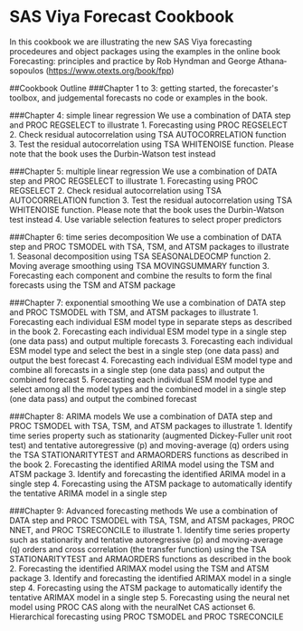 # SAS Viya Forecast Cookbook
In this cookbook we are illustrating the new SAS Viya forecasting procedeures and object packages using the examples in the online book Forecasting: principles and practice by Rob Hyndman and George Athana­sopou­los (https://www.otexts.org/book/fpp)

##Cookbook Outline
###Chapter 1 to 3: getting started, the forecaster's toolbox, and judgemental forecasts
no code or examples in the book. 

###Chapter 4: simple linear regression
We use a combination of DATA step and PROC REGSELECT to illustrate
    1. Forecasting using PROC REGSELECT
    2. Check residual autocorrelation using TSA AUTOCORRELATION function
    3. Test the residual autocorrelation using TSA WHITENOISE function. Please note that the book uses the Durbin-Watson test instead

###Chapter 5: multiple linear regression
We use a combination of DATA step and PROC REGSELECT to illustrate
    1. Forecasting using PROC REGSELECT
    2. Check residual autocorrelation using TSA AUTOCORRELATION function
    3. Test the residual autocorrelation using TSA WHITENOISE function. Please note that the book uses the Durbin-Watson test instead
    4. Use variable selection features to select proper predictors

###Chapter 6: time series decomposition
We use a combination of DATA step and PROC TSMODEL with TSA, TSM, and ATSM packages to illustrate
    1. Seasonal decomposition using TSA SEASONALDEOCMP function
    2. Moving average smoothing using TSA MOVINGSUMMARY function
    3. Forecasting each component and combine the results to form the final forecasts using the TSM and ATSM package

###Chapter 7: exponential smoothing
We use a combination of DATA step and PROC TSMODEL with TSM, and ATSM packages to illustrate
    1. Forecasting each individual ESM model type in separate steps as described in the book
    2. Forecasting each individual ESM model type in a single step (one data pass) and output multiple forecasts
    3. Forecasting each individual ESM model type and select the best in a single step (one data pass) and output the best forecast
    4. Forecasting each individual ESM model type and combine all forecasts in a single step (one data pass) and output the combined forecast
    5. Forecasting each individual ESM model type and select among all the model types and the combined model in a single step (one data pass) and output the combined forecast
    
###Chapter 8: ARIMA models
We use a combination of DATA step and PROC TSMODEL with TSA, TSM, and ATSM packages to illustrate
    1. Identify time series property such as stationarity (augmented Dickey-Fuller unit root test) and tentative autoregressive (p) and moving-average (q) orders using the TSA STATIONARITYTEST and ARMAORDERS functions as described in the book
    2. Forecasting the identified ARIMA model using the TSM and ATSM package
    3. Identify and forecasting the identified ARIMA model in a single step 
    4. Forecasting using the ATSM package to automatically identify the tentative ARIMA model in a single step

###Chapter 9: Advanced forecasting methods
We use a combination of DATA step and PROC TSMODEL with TSA, TSM, and ATSM packages, PROC NNET, and PROC TSRECONCILE to illustrate
    1. Identify time series property such as stationarity and tentative autoregressive (p) and moving-average (q) orders and cross correlation (the transfer function) using the TSA STATIONARITYTEST and ARMAORDERS functions as described in the book
    2. Forecasting the identified ARIMAX model using the TSM and ATSM package
    3. Identify and forecasting the identified ARIMAX model in a single step 
    4. Forecasting using the ATSM package to automatically identify the tentative ARIMAX model in a single step
    5. Forecasting using the neural net model using PROC CAS along with the neuralNet CAS actionset
    6. Hierarchical forecasting using PROC TSMODEL and PROC TSRECONCILE
